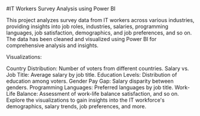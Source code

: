 #IT Workers Survey Analysis using Power BI

This project analyzes survey data from IT workers across various industries, providing insights into job roles, industries, salaries, programming languages, job satisfaction, demographics, and job preferences, and so on. The data has been cleaned and visualized using Power BI for comprehensive analysis and insights.

Visualizations:

Country Distribution: Number of voters from different countries.
Salary vs. Job Title: Average salary by job title.
Education Levels: Distribution of education among voters.
Gender Pay Gap: Salary disparity between genders.
Programming Languages: Preferred languages by job title.
Work-Life Balance: Assessment of work-life balance satisfaction, and so on.
Explore the visualizations to gain insights into the IT workforce's demographics, salary trends, job preferences, and more.
